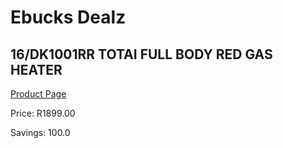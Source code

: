 
# Ebucks Dealz
## 16/DK1001RR TOTAI FULL BODY RED GAS HEATER
[Product Page](https://www.ebucks.com/web/shop/productSelected.do?prodId=1191161503&catId=704982758)

Price: R1899.00

Savings: 100.0


	